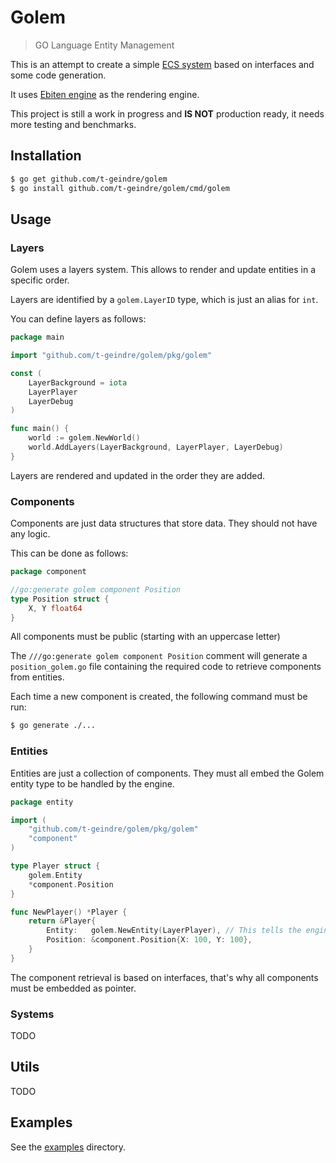 # Golem

> GO Language Entity Management

This is an attempt to create a simple [ECS system](https://en.wikipedia.org/wiki/Entity_component_system) based on
interfaces and some code generation.

It uses [Ebiten engine](https://github.com/hajimehoshi/ebiten) as the rendering engine.

This project is still a work in progress and **IS NOT** production ready, it needs more testing and benchmarks. 

## Installation

```bash
$ go get github.com/t-geindre/golem
$ go install github.com/t-geindre/golem/cmd/golem
```

## Usage

### Layers

Golem uses a layers system. This allows to render and update entities in a specific order.

Layers are identified by a `golem.LayerID` type, which is just an alias for `int`.

You can define layers as follows:

```go
package main

import "github.com/t-geindre/golem/pkg/golem"

const (
	LayerBackground = iota
	LayerPlayer
	LayerDebug
)

func main() {
	world := golem.NewWorld()
	world.AddLayers(LayerBackground, LayerPlayer, LayerDebug)
}
```

Layers are rendered and updated in the order they are added.

### Components

Components are just data structures that store data. They should not have any logic.

This can be done as follows:

```go
package component

//go:generate golem component Position
type Position struct {
	X, Y float64
}
```

All components must be public (starting with an uppercase letter)

The `///go:generate golem component Position` comment  will generate a `position_golem.go` file containing the required code to retrieve components from entities.

Each time a new component is created, the following command must be run:

```bash
$ go generate ./...
```

### Entities

Entities are just a collection of components. They must all embed the Golem entity type to be handled by the engine.

```go
package entity

import (
	"github.com/t-geindre/golem/pkg/golem"
	"component"
)

type Player struct {
	golem.Entity
	*component.Position
}

func NewPlayer() *Player {
	return &Player{
		Entity:   golem.NewEntity(LayerPlayer), // This tells the engine to render and update the entity on the LayerPlayer
		Position: &component.Position{X: 100, Y: 100},
	}
}
```

The component retrieval is based on interfaces, that's why all components must be embedded as pointer.

### Systems

TODO

## Utils

TODO

## Examples

See the [examples](./examples) directory.